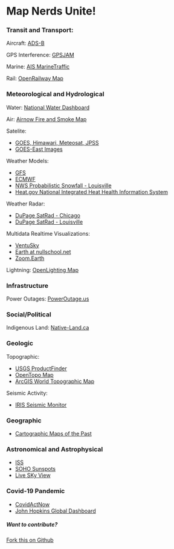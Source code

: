 # Map Nerds Unite!

### Transit and Transport:
Aircraft: [ADS-B](https://globe.adsbexchange.com/)

GPS Interference: [GPSJAM](https://gpsjam.org/)

Marine: [AIS MarineTraffic](https://www.marinetraffic.com) 

Rail: [OpenRailway Map](https://www.openrailwaymap.org/)

### Meteorological and Hydrological
Water: [National Water Dashboard](https://dashboard.waterdata.usgs.gov/app/nwd/?aoi=default)

Air: [Airnow Fire and Smoke Map](https://fire.airnow.gov/)

Satelite: 
  - [GOES, Himawari, Meteosat, JPSS](https://rammb-slider.cira.colostate.edu/)
  - [GOES-East Images](https://www.star.nesdis.noaa.gov/GOES/conus.php?sat=G16)

Weather Models: 
  - [GFS](https://www.pivotalweather.com/model.php)
  - [ECMWF](https://www.weathernerds.org/models/ecmwf.html)
  - [NWS Probabilistic Snowfall - Louisville](https://www.weather.gov/lmk/winter)
  - [Heat.gov National Integrated Heat Health Information System](https://www.heat.gov/)

Weather Radar: 
  - [DuPage SatRad - Chicago](https://weather.cod.edu/satrad/nexrad/)
  - [DuPage SatRad - Louisville](https://weather.cod.edu/satrad/nexrad/index.php?parms=LVX-N0Q-0-24-100-usa-rad)

Multidata Realtime Visualizations:
  - [VentuSky](https://www.ventusky.com/?p=36.9;-92.3;3&l=radar)
  - [Earth at nullschool.net](https://earth.nullschool.net/)
  - [Zoom.Earth](https://zoom.earth/)

Lightning: [OpenLighting Map](https://www.lightningmaps.org/)

### Infrastructure
Power Outages: [PowerOutage.us](https://poweroutage.us)

### Social/Political
Indigenous Land: [Native-Land.ca](https://native-land.ca/)

### Geologic
Topographic:
  - [USGS ProductFinder](https://store.usgs.gov/map-locator)
  - [OpenTopo Map](https://opentopomap.org/)
  - [ArcGIS World Topographic Map](https://www.arcgis.com/home/webmap/viewer.html)

Seismic Activity:
  - [IRIS Seismic Monitor](http://ds.iris.edu/seismon/index.phtml)

### Geographic
  - [Cartographic Maps of the Past](https://www.oldmapsonline.org/)

### Astronomical and Astrophysical
  - [ISS](https://www.astroviewer.net/iss/en/)
  - [SOHO Sunspots](https://sohowww.nascom.nasa.gov/sunspots/)
  - [Live SKy View](https://heavens-above.com/skyview/?lat=38.2037&lng=-85.6714&cul=en#/livesky)

### Covid-19 Pandemic
  - [CovidActNow](https://www.covidactnow.org)
  - [John Hopkins Global Dashboard](https://coronavirus.jhu.edu/map.html)

##### Want to contribute?
[Fork this on Github](https://github.com/JordanMatuschka/mapnerds)
